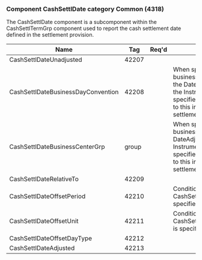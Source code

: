 ### Component CashSettlDate category Common (4318)

The CashSettlDate component is a subcomponent within the CashSettlTermGrp component used to report the cash settlement date defined in the settlement provision.

| Name                               | Tag   | Req'd | Documentation                                                                                                                               |
|------------------------------------|-------|----------|-------------------------------------------------------------------------------------------------------------------------------|
| CashSettlDateUnadjusted            | 42207 |       |                                                                                                                                |
| CashSettlDateBusinessDayConvention | 42208 |       | When specified, this overrides the business day convention defined in the DateAdjustment component in the Instrument component. The specified value would be specific to this instance of the cash settlement provision. |
| CashSettlDateBusinessCenterGrp     | group |       | When specified, this overrides the business centers defined in the DateAdjustment component in the Instrument component. The specified values would be specific to this instance of the cash settlement provision.       |
| CashSettlDateRelativeTo            | 42209 |       |                                                                                                                                |
| CashSettlDateOffsetPeriod          | 42210 |       | Conditionally required when CashSettlDateOffsetUnit(42211) is specified.                                                                                                                               |
| CashSettlDateOffsetUnit            | 42211 |       | Conditionally required when CashSettlDateOffsetPeriod(42210) is specified.                                                                                                                               |
| CashSettlDateOffsetDayType         | 42212 |       |                                                                                                                                |
| CashSettlDateAdjusted              | 42213 |       |                                                                                                                                |

